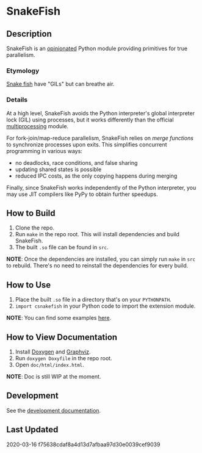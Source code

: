 # SnakeFish

## Description
SnakeFish is an [opinionated](https://stackoverflow.com/questions/802050/what-is-opinionated-software) Python module providing primitives for true parallelism.

### Etymology
[Snake fish](https://en.wikipedia.org/wiki/Snakehead_%28fish%29) have "GILs" but can breathe air.

### Details
At a high level, SnakeFish avoids the Python interpreter's global interpreter lock (GIL) using processes, but it works differently than the official [multiprocessing](https://docs.python.org/3/library/multiprocessing.html) module.

For fork-join/map-reduce parallelism, SnakeFish relies on *merge functions* to synchronize processes upon exits. This simplifies concurrent programming in various ways:
- no deadlocks, race conditions, and false sharing
- updating shared states is possible
- reduced IPC costs, as the only copying happens during merging

Finally, since SnakeFish works independently of the Python interpreter, you may use JIT compilers like PyPy to obtain further speedups.

## How to Build
1. Clone the repo.
2. Run `make` in the repo root. This will install dependencies and build SnakeFish.
3. The built `.so` file can be found in `src`.

**NOTE**: Once the dependencies are installed, you can simply run `make` in `src` to rebuild. There's no need to reinstall the dependencies for every build.

## How to Use
1. Place the built `.so` file in a directory that's on your `PYTHONPATH`.
2. `import csnakefish` in your Python code to import the extension module.

**NOTE**: You can find some examples [here](examples).

## How to View Documentation
1. Install [Doxygen](http://doxygen.nl/) and [Graphviz](https://graphviz.org/).
2. Run `doxygen Doxyfile` in the repo root.
3. Open `doc/html/index.html`.

**NOTE**: Doc is still WIP at the moment.

## Development
See the [development documentation](dev_doc.md).

## Last Updated
2020-03-16 f75638cdaf8a4d13d7afbaa97d30e0039cef9039
